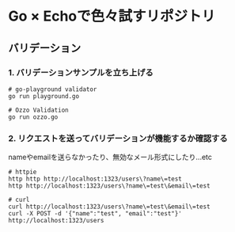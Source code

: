 # Go × Echoで色々試すリポジトリ

## バリデーション

### 1. バリデーションサンプルを立ち上げる

```shell
# go-playground validator
go run playground.go

# Ozzo Validation
go run ozzo.go
```

### 2. リクエストを送ってバリデーションが機能するか確認する 
nameやemailを送らなかったり、無効なメール形式にしたり...etc
```shell
# httpie
http http http://localhost:1323/users\?name\=test
http http://localhost:1323/users\?name\=test\&email\=test

# curl
curl http://localhost:1323/users\?name\=test\&email\=test 
curl -X POST -d '{"name":"test", "email":"test"}' http://localhost:1323/users
```
